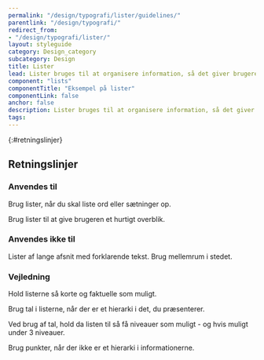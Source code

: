 ```yaml
---
permalink: "/design/typografi/lister/guidelines/"
parentlink: "/design/typografi/"
redirect_from:
- "/design/typografi/lister/"
layout: styleguide
category: Design_category
subcategory: Design
title: Lister
lead: Lister bruges til at organisere information, så det giver brugeren overblik.
component: "lists"
componentTitle: "Eksempel på lister"
componentLink: false
anchor: false
description: Lister bruges til at organisere information, så det giver brugeren overblik.
tags:
---
```


{:#retningslinjer}
## Retningslinjer

### Anvendes til

Brug lister, når du skal liste ord eller sætninger op.

Brug lister til at give brugeren et hurtigt overblik.

### Anvendes ikke til

Lister af lange afsnit med forklarende tekst. Brug mellemrum i stedet.

### Vejledning

Hold listerne så korte og faktuelle som muligt.

Brug tal i listerne, når der er et hierarki i det, du præsenterer.

Ved brug af tal, hold da listen til så få niveauer som muligt - og hvis muligt under 3 niveauer.

Brug punkter, når der ikke er et hierarki i informationerne.
